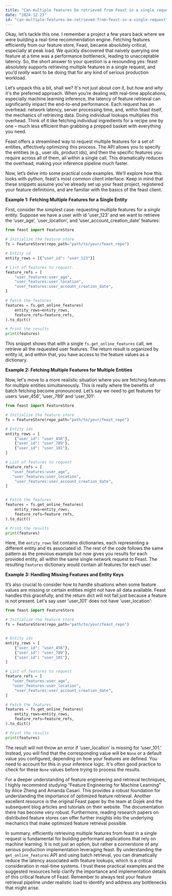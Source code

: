 ```yaml
---
title: "Can multiple features be retrieved from Feast in a single request?"
date: "2024-12-23"
id: "can-multiple-features-be-retrieved-from-feast-in-a-single-request"
---
```


Okay, let’s tackle this one. I remember a project a few years back where we were building a real-time recommendation engine. Fetching features efficiently from our feature store, Feast, became absolutely critical, especially at peak load. We quickly discovered that naively querying one feature at a time was a performance bottleneck, leading to unacceptable latency. So, the short answer to your question is a resounding yes: feast absolutely supports retrieving multiple features in a single request, and you’d *really* want to be doing that for any kind of serious production workload.

Let’s unpack this a bit, shall we? It's not just about *can* it, but *how* and *why* it's the preferred approach. When you’re dealing with real-time applications, especially machine learning inference, the latency of feature retrieval can significantly impact the end-to-end performance. Each request has an overhead: network latency, server processing time, and, within feast itself, the mechanics of retrieving data. Doing individual lookups multiplies this overhead. Think of it like fetching individual ingredients for a recipe one by one – much less efficient than grabbing a prepped basket with everything you need.

Feast offers a streamlined way to request multiple features for a set of entities, effectively optimizing this process. The API allows you to specify the entities (e.g., user ids, product ids), and then the specific features you require across all of them, all within a single call. This dramatically reduces the overhead, making your inference pipeline much faster.

Now, let’s delve into some practical code examples. We’ll explore how this looks with python, feast's most common client interface. Keep in mind that these snippets assume you've already set up your feast project, registered your feature definitions, and are familiar with the basics of the feast client.

**Example 1: Fetching Multiple Features for a Single Entity**

First, consider the simplest case: requesting multiple features for a *single* entity. Suppose we have a user with id 'user_123' and we want to retrieve the ‘user_age’, ‘user_location’, and ‘user_account_creation_date’ features:

```python
from feast import FeatureStore

# Initialize the feature store
fs = FeatureStore(repo_path="path/to/your/feast_repo")

# Entity id
entity_rows = [{"user_id": "user_123"}]

# List of features to request.
feature_refs = [
    "user_features:user_age",
    "user_features:user_location",
    "user_features:user_account_creation_date",
]

# Fetch the features
features = fs.get_online_features(
    entity_rows=entity_rows,
    feature_refs=feature_refs,
).to_dict()

# Print the results
print(features)

```
This snippet shows that with a single `fs.get_online_features` call, we retrieve all the requested user features. The return result is organized by entity id, and within that, you have access to the feature values as a dictionary.

**Example 2: Fetching Multiple Features for Multiple Entities**

Now, let's move to a more realistic situation where you are fetching features for *multiple* entities simultaneously. This is really where the benefits of batch fetching become pronounced. Let’s say we need to get features for users ‘user_456’, ‘user_789’ and ‘user_101’:

```python
from feast import FeatureStore

# Initialize the feature store
fs = FeatureStore(repo_path="path/to/your/feast_repo")

# Entity ids
entity_rows = [
    {"user_id": "user_456"},
    {"user_id": "user_789"},
    {"user_id": "user_101"},
]

# List of features to request
feature_refs = [
   "user_features:user_age",
   "user_features:user_location",
    "user_features:user_account_creation_date",
]


# Fetch the features
features = fs.get_online_features(
    entity_rows=entity_rows,
    feature_refs=feature_refs,
).to_dict()

# Print the results
print(features)
```

Here, the `entity_rows` list contains dictionaries, each representing a different entity and its associated id.  The rest of the code follows the same pattern as the previous example but now gives you results for each provided entity, all within the same single network request to Feast. The resulting `features` dictionary would contain all features for each user.

**Example 3: Handling Missing Features and Entity Keys**

It’s also crucial to consider how to handle situations when some feature values are missing or certain entities might not have all data available. Feast handles this gracefully, and the return dict will not fail just because a feature is not present. Let's say user 'user_101' does not have 'user_location':

```python
from feast import FeatureStore

# Initialize the feature store
fs = FeatureStore(repo_path="path/to/your/feast_repo")


# Entity ids
entity_rows = [
    {"user_id": "user_456"},
    {"user_id": "user_789"},
    {"user_id": "user_101"},
]

# List of features to request
feature_refs = [
   "user_features:user_age",
   "user_features:user_location",
    "user_features:user_account_creation_date",
]

# Fetch the features
features = fs.get_online_features(
    entity_rows=entity_rows,
    feature_refs=feature_refs,
).to_dict()

# Print the results
print(features)

```

The result will not throw an error if ‘user_location’ is missing for ‘user_101.’ Instead, you will find that the corresponding value will be `None` or a default value you configured, depending on how your features are defined. You need to account for this in your inference logic. It's often good practice to check for these `None` values before trying to process the results.

For a deeper understanding of feature engineering and retrieval techniques, I highly recommend studying “Feature Engineering for Machine Learning” by Alice Zheng and Amanda Casari. This provides a robust foundation for understanding the importance of optimized feature retrieval. Another excellent resource is the original Feast paper by the team at Gojek and the subsequent blog articles and tutorials on their website. The documentation there has become very robust. Furthermore, reading research papers on distributed feature stores can offer further insights into the underlying mechanics that make optimized feature retrieval possible.

In summary, efficiently retrieving multiple features from feast in a single request is fundamental for building performant applications that rely on machine learning. It is not just an option, but rather a cornerstone of any serious production implementation leveraging feast. By understanding the `get_online_features` API and using batch retrieval, you can dramatically reduce the latency associated with feature lookups, which is a critical consideration in real-time systems. I trust these practical examples and the suggested resources help clarify the importance and implementation details of this critical feature of Feast. Remember to always test your feature retrieval pipeline under realistic load to identify and address any bottlenecks that might arise.
